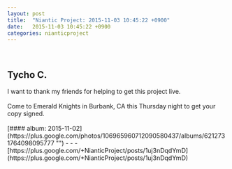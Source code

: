 ```yaml
---
layout: post
title:  "Niantic Project: 2015-11-03 10:45:22 +0900"
date:   2015-11-03 10:45:22 +0900
categories: nianticproject
---
```

<div class="shared"><br /><h2>Tycho C.</h2>I want to thank my friends for helping to get this project live.<br /><br />Come to Emerald Knights in Burbank, CA this Thursday night to get your copy signed.<br /><br /></div>
[#### album: 2015-11-02](https://plus.google.com/photos/106965960712090580437/albums/6212731764098095777 "")
- - -
[https://plus.google.com/+NianticProject/posts/1uj3nDqdYmD](https://plus.google.com/+NianticProject/posts/1uj3nDqdYmD)
